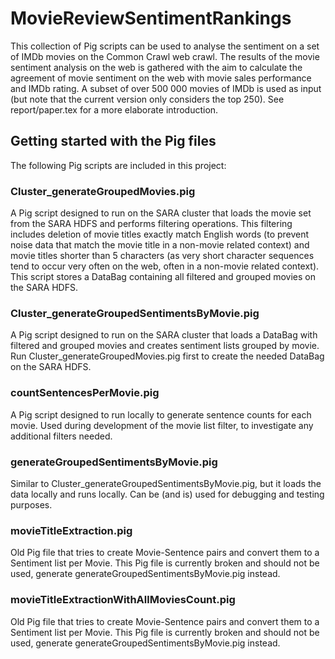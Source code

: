 # MovieReviewSentimentRankings

This collection of Pig scripts can be used to analyse the sentiment on a set of IMDb movies on the Common Crawl web crawl.
The results of the movie sentiment analysis on the web is gathered with the aim to calculate the agreement of movie sentiment on the web with movie sales performance and IMDb rating.
A subset of over 500 000 movies of IMDb is used as input (but note that the current version only considers the top 250).
See report/paper.tex for a more elaborate introduction.

## Getting started with the Pig files
The following Pig scripts are included in this project:

### Cluster_generateGroupedMovies.pig
A Pig script designed to run on the SARA cluster that loads the movie set from the SARA HDFS and performs filtering operations. This filtering includes deletion of movie titles exactly match English words (to prevent noise data that match the movie title in a non-movie related context) and movie titles shorter than 5 characters (as very short character sequences tend to occur very often on the web, often in a non-movie related context). This script stores a DataBag containing all filtered and grouped movies on the SARA HDFS. 

### Cluster_generateGroupedSentimentsByMovie.pig
A Pig script designed to run on the SARA cluster that loads a DataBag with filtered and grouped movies and creates sentiment lists grouped by movie. Run Cluster_generateGroupedMovies.pig first to create the needed DataBag on the SARA HDFS. 

### countSentencesPerMovie.pig
A Pig script designed to run locally to generate sentence counts for each movie. Used during development of the movie list filter, to investigate any additional filters needed.

### generateGroupedSentimentsByMovie.pig
Similar to Cluster_generateGroupedSentimentsByMovie.pig, but it loads the data locally and runs locally. Can be (and is) used for debugging and testing purposes.

### movieTitleExtraction.pig
Old Pig file that tries to create Movie-Sentence pairs and convert them to a Sentiment list per Movie. This Pig file is currently broken and should not be used, generate generateGroupedSentimentsByMovie.pig instead.

### movieTitleExtractionWithAllMoviesCount.pig
Old Pig file that tries to create Movie-Sentence pairs and convert them to a Sentiment list per Movie. This Pig file is currently broken and should not be used, generate generateGroupedSentimentsByMovie.pig instead.
